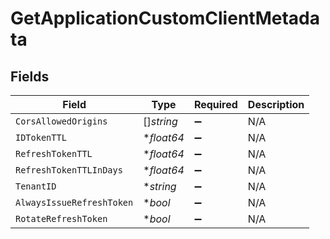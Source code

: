 # GetApplicationCustomClientMetadata


## Fields

| Field                     | Type                      | Required                  | Description               |
| ------------------------- | ------------------------- | ------------------------- | ------------------------- |
| `CorsAllowedOrigins`      | []*string*                | :heavy_minus_sign:        | N/A                       |
| `IDTokenTTL`              | **float64*                | :heavy_minus_sign:        | N/A                       |
| `RefreshTokenTTL`         | **float64*                | :heavy_minus_sign:        | N/A                       |
| `RefreshTokenTTLInDays`   | **float64*                | :heavy_minus_sign:        | N/A                       |
| `TenantID`                | **string*                 | :heavy_minus_sign:        | N/A                       |
| `AlwaysIssueRefreshToken` | **bool*                   | :heavy_minus_sign:        | N/A                       |
| `RotateRefreshToken`      | **bool*                   | :heavy_minus_sign:        | N/A                       |